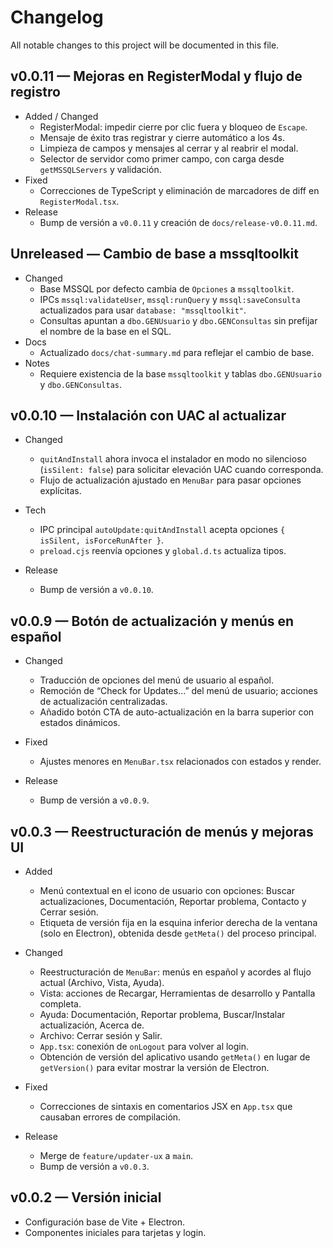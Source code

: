 # Changelog

All notable changes to this project will be documented in this file.

## v0.0.11 — Mejoras en RegisterModal y flujo de registro

- Added / Changed
  - RegisterModal: impedir cierre por clic fuera y bloqueo de `Escape`.
  - Mensaje de éxito tras registrar y cierre automático a los 4s.
  - Limpieza de campos y mensajes al cerrar y al reabrir el modal.
  - Selector de servidor como primer campo, con carga desde `getMSSQLServers` y validación.
- Fixed
  - Correcciones de TypeScript y eliminación de marcadores de diff en `RegisterModal.tsx`.
- Release
  - Bump de versión a `v0.0.11` y creación de `docs/release-v0.0.11.md`.

## Unreleased — Cambio de base a mssqltoolkit

- Changed
  - Base MSSQL por defecto cambia de `Opciones` a `mssqltoolkit`.
  - IPCs `mssql:validateUser`, `mssql:runQuery` y `mssql:saveConsulta` actualizados para usar `database: "mssqltoolkit"`.
  - Consultas apuntan a `dbo.GENUsuario` y `dbo.GENConsultas` sin prefijar el nombre de la base en el SQL.
- Docs
  - Actualizado `docs/chat-summary.md` para reflejar el cambio de base.
- Notes
  - Requiere existencia de la base `mssqltoolkit` y tablas `dbo.GENUsuario` y `dbo.GENConsultas`.

## v0.0.10 — Instalación con UAC al actualizar

- Changed
  - `quitAndInstall` ahora invoca el instalador en modo no silencioso (`isSilent: false`) para solicitar elevación UAC cuando corresponda.
  - Flujo de actualización ajustado en `MenuBar` para pasar opciones explícitas.

- Tech
  - IPC principal `autoUpdate:quitAndInstall` acepta opciones `{ isSilent, isForceRunAfter }`.
  - `preload.cjs` reenvía opciones y `global.d.ts` actualiza tipos.

- Release
  - Bump de versión a `v0.0.10`.

## v0.0.9 — Botón de actualización y menús en español

- Changed
  - Traducción de opciones del menú de usuario al español.
  - Remoción de “Check for Updates...” del menú de usuario; acciones de actualización centralizadas.
  - Añadido botón CTA de auto-actualización en la barra superior con estados dinámicos.

- Fixed
  - Ajustes menores en `MenuBar.tsx` relacionados con estados y render.

- Release
  - Bump de versión a `v0.0.9`.

## v0.0.3 — Reestructuración de menús y mejoras UI

- Added
  - Menú contextual en el icono de usuario con opciones: Buscar actualizaciones, Documentación, Reportar problema, Contacto y Cerrar sesión.
  - Etiqueta de versión fija en la esquina inferior derecha de la ventana (solo en Electron), obtenida desde `getMeta()` del proceso principal.

- Changed
  - Reestructuración de `MenuBar`: menús en español y acordes al flujo actual (Archivo, Vista, Ayuda).
  - Vista: acciones de Recargar, Herramientas de desarrollo y Pantalla completa.
  - Ayuda: Documentación, Reportar problema, Buscar/Instalar actualización, Acerca de.
  - Archivo: Cerrar sesión y Salir.
  - `App.tsx`: conexión de `onLogout` para volver al login.
  - Obtención de versión del aplicativo usando `getMeta()` en lugar de `getVersion()` para evitar mostrar la versión de Electron.

- Fixed
  - Correcciones de sintaxis en comentarios JSX en `App.tsx` que causaban errores de compilación.

- Release
  - Merge de `feature/updater-ux` a `main`.
  - Bump de versión a `v0.0.3`.

## v0.0.2 — Versión inicial

- Configuración base de Vite + Electron.
- Componentes iniciales para tarjetas y login.